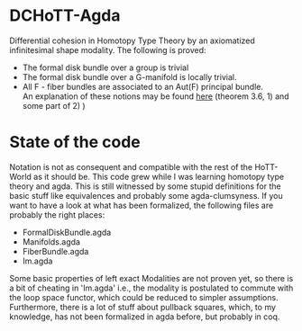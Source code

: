 # DCHoTT-Agda
Differential cohesion in Homotopy Type Theory by an axiomatized infinitesimal shape modality. The following is proved:
- The formal disk bundle over a group is trivial
- The formal disk bundle over a G-manifold is locally trivial. 
- All F - fiber bundles are associated to an Aut(F) principal bundle.
<br>An explanation of these notions may be found [here](https://dl.dropboxusercontent.com/u/12630719/SchreiberDMV2015b.pdf) (theorem 3.6, 1) and some part of 2) )


# State of the code
Notation is not as consequent and compatible with the rest of the HoTT-World as it should be.
This code grew while I was learning homotopy type theory and agda.
This is still witnessed by some stupid definitions for the basic stuff like equivalences and probably some agda-clumsyness.
If you want to have a look at what has been formalized, the following files are probably the right places:
- FormalDiskBundle.agda
- Manifolds.agda
- FiberBundle.agda
- Im.agda

Some basic properties of left exact Modalities are not proven yet, so there is a bit of cheating in 'Im.agda' i.e., the modality is postulated to commute with the loop space functor, which could be reduced to simpler assumptions.
Furthermore, there is a lot of stuff about pullback squares, which, to my knowledge, has not been formalized in agda before, but probably in coq.

